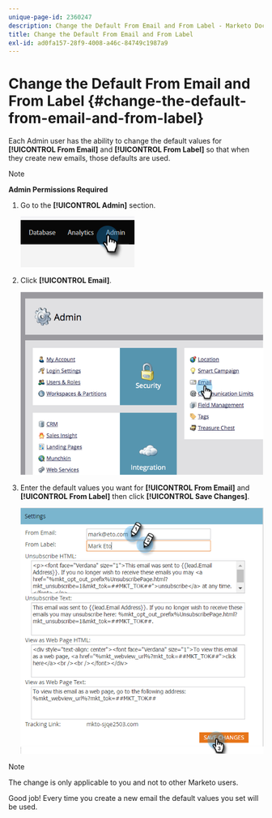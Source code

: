 ```yaml
---
unique-page-id: 2360247
description: Change the Default From Email and From Label - Marketo Docs - Product Documentation
title: Change the Default From Email and From Label
exl-id: ad0fa157-28f9-4008-a46c-84749c1987a9
---
```

# Change the Default From Email and From Label {#change-the-default-from-email-and-from-label}

Each Admin user has the ability to change the default values for **[!UICONTROL From Email]** and **[!UICONTROL From Label]** so that when they create new emails, those defaults are used.

>[!NOTE]
>
>**Admin Permissions Required**

1. Go to the **[!UICONTROL Admin]** section.

   ![](assets/change-the-default-from-email-and-from-label-1.png)

1. Click **[!UICONTROL Email]**.

   ![](assets/change-the-default-from-email-and-from-label-2.png)

1. Enter the default values you want for **[!UICONTROL From Email]** and **[!UICONTROL From Label]** then click **[!UICONTROL Save Changes]**.

   ![](assets/change-the-default-from-email-and-from-label-3.png)

>[!NOTE]
>
>The change is only applicable to you and not to other Marketo users.

Good job! Every time you create a new email the default values you set will be used.
